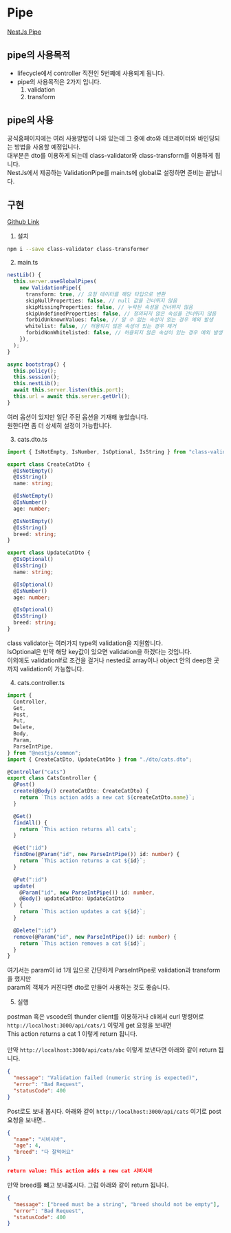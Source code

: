 # Pipe

[NestJs Pipe](https://docs.nestjs.com/pipes)

## pipe의 사용목적

- lifecycle에서 controller 직전인 5번쨰에 사용되게 됩니다.
- pipe의 사용목적은 2가지 입니다.
  1. validation
  2. transform

## pipe의 사용

공식홈페이지에는 여러 사용방법이 나와 있는데 그 중에 dto와 데코레이터와 바인딩되는 방법을 사용할 예정입니다.<br/>
대부분은 dto를 이용하게 되는데 class-validator와 class-transform를 이용하게 됩니다.<br/>
NestJs에서 제공하는 ValidationPipe를 main.ts에 global로 설정하면 준비는 끝납니다.

## 구현

[Github Link](https://github.com/gornoba/nestjs-describe/tree/77913eaf0a2f639effc9ab326b91f948e5d5a558)

1. 설치

```sh
npm i --save class-validator class-transformer
```

2. main.ts

```typescript
nestLib() {
  this.server.useGlobalPipes(
    new ValidationPipe({
      transform: true, // 요청 데이터를 해당 타입으로 변환
      skipNullProperties: false, // null 값을 건너뛰지 않음
      skipMissingProperties: false, // 누락된 속성을 건너뛰지 않음
      skipUndefinedProperties: false, // 정의되지 않은 속성을 건너뛰지 않음
      forbidUnknownValues: false, // 알 수 없는 속성이 있는 경우 예외 발생
      whitelist: false, // 허용되지 않은 속성이 있는 경우 제거
      forbidNonWhitelisted: false, // 허용되지 않은 속성이 있는 경우 예외 발생
    }),
  );
}

async bootstrap() {
  this.policy();
  this.session();
  this.nestLib();
  await this.server.listen(this.port);
  this.url = await this.server.getUrl();
}
```

여러 옵션이 있지만 일단 주된 옵션을 기재해 놓았습니다.<br/>
원한다면 좀 더 상세히 설정이 가능합니다.

3. cats.dto.ts

```typescript
import { IsNotEmpty, IsNumber, IsOptional, IsString } from "class-validator";

export class CreateCatDto {
  @IsNotEmpty()
  @IsString()
  name: string;

  @IsNotEmpty()
  @IsNumber()
  age: number;

  @IsNotEmpty()
  @IsString()
  breed: string;
}

export class UpdateCatDto {
  @IsOptional()
  @IsString()
  name: string;

  @IsOptional()
  @IsNumber()
  age: number;

  @IsOptional()
  @IsString()
  breed: string;
}
```

class validator는 여러가지 type의 validation을 지원합니다.<br/>
IsOptional은 만약 해당 key값이 있으면 validation을 하겠다는 것입니다.<br/>
이외에도 validationIf로 조건을 걸거나 nested로 array이나 object 안의 deep한 곳까지 validation이 가능합니다.

4. cats.controller.ts

```typescript
import {
  Controller,
  Get,
  Post,
  Put,
  Delete,
  Body,
  Param,
  ParseIntPipe,
} from "@nestjs/common";
import { CreateCatDto, UpdateCatDto } from "./dto/cats.dto";

@Controller("cats")
export class CatsController {
  @Post()
  create(@Body() createCatDto: CreateCatDto) {
    return `This action adds a new cat ${createCatDto.name}`;
  }

  @Get()
  findAll() {
    return `This action returns all cats`;
  }

  @Get(":id")
  findOne(@Param("id", new ParseIntPipe()) id: number) {
    return `This action returns a cat ${id}`;
  }

  @Put(":id")
  update(
    @Param("id", new ParseIntPipe()) id: number,
    @Body() updateCatDto: UpdateCatDto
  ) {
    return `This action updates a cat ${id}`;
  }

  @Delete(":id")
  remove(@Param("id", new ParseIntPipe()) id: number) {
    return `This action removes a cat ${id}`;
  }
}
```

여기서는 param이 id 1개 임으로 간단하게 ParseIntPipe로 validation과 transform을 했지만<br/>
param의 객체가 커진다면 dto로 만들어 사용하는 것도 좋습니다.

5.  실행

postman 혹은 vscode의 thunder client를 이용하거나 cli에서 curl 명령어로<br/>
`http://localhost:3000/api/cats/1` 이렇게 get 요청을 보내면 <br/>
This action returns a cat 1 이렇게 return 됩니다.<br/><br/>
만약 `http://localhost:3000/api/cats/abc` 이렇게 보낸다면 아래와 같이 return 됩니다.<br/>

```json
{
  "message": "Validation failed (numeric string is expected)",
  "error": "Bad Request",
  "statusCode": 400
}
```

Post로도 보내 봅시다. 아래와 같이 `http://localhost:3000/api/cats` 여기로 post 요청을 보내면..

```json
{
  "name": "시비시바",
  "age": 4,
  "breed": "다 잘먹어요"
}

return value: This action adds a new cat 시비시바
```

만약 breed를 뺴고 보내봅시다. 그럼 아래와 같이 return 됩니다.

```json
{
  "message": ["breed must be a string", "breed should not be empty"],
  "error": "Bad Request",
  "statusCode": 400
}
```
